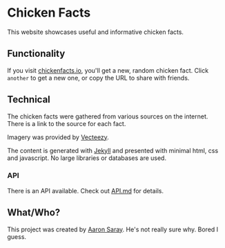 # Chicken Facts

This website showcases useful and informative chicken facts.

## Functionality

If you visit [chickenfacts.io](https://chickenfacts.io), you'll get a new, random chicken fact. Click `another` to get a new one, or copy the URL to share with friends.

## Technical

The chicken facts were gathered from various sources on the internet. There is a link to the source for each fact.

Imagery was provided by [Vecteezy](https://www.vecteezy.com).

The content is generated with [Jekyll](https://jekyllrb.com) and presented with minimal html, css and javascript. No large libraries or databases are used.

### API

There is an API available. Check out [API.md](./aAPI.md) for details.

## What/Who?

This project was created by [Aaron Saray](https://aaronsaray.com). He's not really sure why. Bored I guess.
